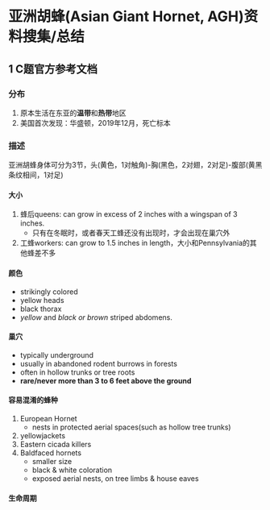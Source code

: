 #  亚洲胡蜂(Asian Giant Hornet, AGH)资料搜集/总结

## 1 C题官方参考文档

### 分布
1. 原本生活在东亚的**温带**和**热带**地区
2. 美国首次发现：华盛顿，2019年12月，死亡标本

### 描述
亚洲胡蜂身体可分为3节，头(黄色，1对触角)-胸(黑色，2对翅，2对足)-腹部(黄黑条纹相间，1对足)

#### 大小
1. 蜂后queens: can grow in excess of 2 inches with a wingspan of 3 inches.
    - 只有在冬眠时，或者春天工蜂还没有出现时，才会出现在巢穴外
2. 工蜂workers: can grow to 1.5 inches in length，大小和Pennsylvania的其他蜂差不多

#### 颜色
- strikingly colored
- yellow heads
- black thorax
- _yellow_ and _black or brown_ striped abdomens.

#### 巢穴
- typically underground
- usually in abandoned rodent burrows in forests
- often in hollow trunks or tree roots
- **rare/never more than 3 to 6 feet above the ground**

#### 容易混淆的蜂种
1. European Hornet
    - nests in protected aerial spaces(such as hollow tree trunks)
2. yellowjackets
3. Eastern cicada killers
4. Baldfaced hornets
    - smaller size
    - black & white coloration
    - exposed aerial nests, on tree limbs & house eaves

#### 生命周期
